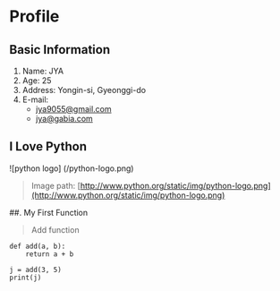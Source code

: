 # Profile

## Basic Information

1. Name: JYA
1. Age: 25
1. Address: Yongin-si, Gyeonggi-do
1. E-mail: 
	- jya9055@gmail.com
	- jya@gabia.com

## I Love Python
![python logo] (/python-logo.png)
> Image path: [http://www.python.org/static/img/python-logo.png](http://www.python.org/static/img/python-logo.png)

##. My First Function
> Add function
```
def add(a, b):
    return a + b

j = add(3, 5)
print(j)

```
